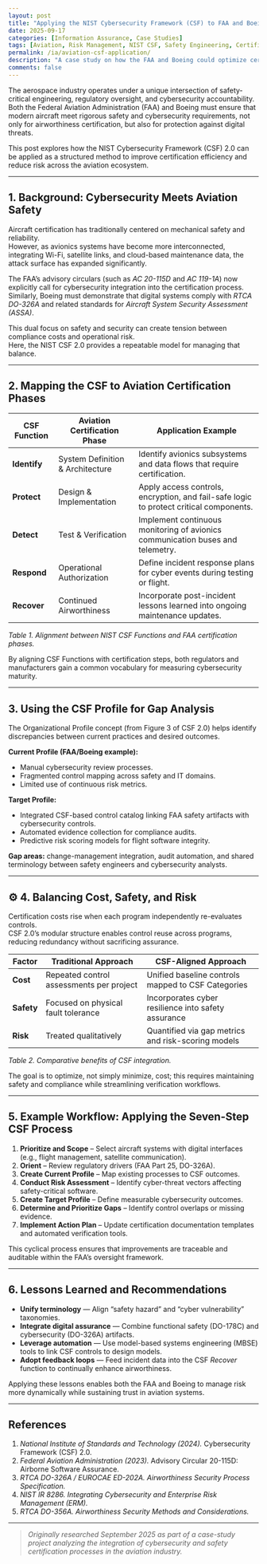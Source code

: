 ```yaml
---
layout: post
title: "Applying the NIST Cybersecurity Framework (CSF) to FAA and Boeing Certification"
date: 2025-09-17
categories: [Information Assurance, Case Studies]
tags: [Aviation, Risk Management, NIST CSF, Safety Engineering, Certification]
permalink: /ia/aviation-csf-application/
description: "A case study on how the FAA and Boeing could optimize certification processes using the NIST Cybersecurity Framework to balance safety, cost, and risk."
comments: false
---
```


The aerospace industry operates under a unique intersection of safety-critical engineering, regulatory oversight, and cybersecurity accountability.  
Both the Federal Aviation Administration (FAA) and Boeing must ensure that modern aircraft meet rigorous safety and cybersecurity requirements, not only for airworthiness certification, but also for protection against digital threats.

This post explores how the NIST Cybersecurity Framework (CSF) 2.0 can be applied as a structured method to improve certification efficiency and reduce risk across the aviation ecosystem.

---

## 1. Background: Cybersecurity Meets Aviation Safety

Aircraft certification has traditionally centered on mechanical safety and reliability.  
However, as avionics systems have become more interconnected, integrating Wi-Fi, satellite links, and cloud-based maintenance data, the attack surface has expanded significantly.

The FAA’s advisory circulars (such as *AC 20-115D* and *AC 119-1A*) now explicitly call for cybersecurity integration into the certification process.  
Similarly, Boeing must demonstrate that digital systems comply with *RTCA DO-326A* and related standards for *Aircraft System Security Assessment (ASSA)*.

This dual focus on safety and security can create tension between compliance costs and operational risk.  
Here, the NIST CSF 2.0 provides a repeatable model for managing that balance.

---

## 2. Mapping the CSF to Aviation Certification Phases

| CSF Function | Aviation Certification Phase | Application Example |
|---------------|------------------------------|---------------------|
| **Identify** | System Definition & Architecture | Identify avionics subsystems and data flows that require certification. |
| **Protect** | Design & Implementation | Apply access controls, encryption, and fail-safe logic to protect critical components. |
| **Detect** | Test & Verification | Implement continuous monitoring of avionics communication buses and telemetry. |
| **Respond** | Operational Authorization | Define incident response plans for cyber events during testing or flight. |
| **Recover** | Continued Airworthiness | Incorporate post-incident lessons learned into ongoing maintenance updates. |

*Table 1. Alignment between NIST CSF Functions and FAA certification phases.*

By aligning CSF Functions with certification steps, both regulators and manufacturers gain a common vocabulary for measuring cybersecurity maturity.

---

## 3. Using the CSF Profile for Gap Analysis

The Organizational Profile concept (from Figure 3 of CSF 2.0) helps identify discrepancies between current practices and desired outcomes.

**Current Profile (FAA/Boeing example):**
- Manual cybersecurity review processes.  
- Fragmented control mapping across safety and IT domains.  
- Limited use of continuous risk metrics.

**Target Profile:**
- Integrated CSF-based control catalog linking FAA safety artifacts with cybersecurity controls.  
- Automated evidence collection for compliance audits.  
- Predictive risk scoring models for flight software integrity.

**Gap areas:** change-management integration, audit automation, and shared terminology between safety engineers and cybersecurity analysts.

---

## ⚙️ 4. Balancing Cost, Safety, and Risk

Certification costs rise when each program independently re-evaluates controls.  
CSF 2.0’s modular structure enables control reuse across programs, reducing redundancy without sacrificing assurance.

| Factor | Traditional Approach | CSF-Aligned Approach |
|--------|----------------------|----------------------|
| **Cost** | Repeated control assessments per project | Unified baseline controls mapped to CSF Categories |
| **Safety** | Focused on physical fault tolerance | Incorporates cyber resilience into safety assurance |
| **Risk** | Treated qualitatively | Quantified via gap metrics and risk-scoring models |

*Table 2. Comparative benefits of CSF integration.*

The goal is to optimize, not simply minimize, cost; this requires maintaining safety and compliance while streamlining verification workflows.

---

## 5. Example Workflow: Applying the Seven-Step CSF Process

1. **Prioritize and Scope** – Select aircraft systems with digital interfaces (e.g., flight management, satellite communication).  
2. **Orient** – Review regulatory drivers (FAA Part 25, DO-326A).  
3. **Create Current Profile** – Map existing processes to CSF outcomes.  
4. **Conduct Risk Assessment** – Identify cyber-threat vectors affecting safety-critical software.  
5. **Create Target Profile** – Define measurable cybersecurity outcomes.  
6. **Determine and Prioritize Gaps** – Identify control overlaps or missing evidence.  
7. **Implement Action Plan** – Update certification documentation templates and automated verification tools.

This cyclical process ensures that improvements are traceable and auditable within the FAA’s oversight framework.

---

## 6. Lessons Learned and Recommendations

- **Unify terminology** — Align “safety hazard” and “cyber vulnerability” taxonomies.  
- **Integrate digital assurance** — Combine functional safety (DO-178C) and cybersecurity (DO-326A) artifacts.  
- **Leverage automation** — Use model-based systems engineering (MBSE) tools to link CSF controls to design models.  
- **Adopt feedback loops** — Feed incident data into the CSF *Recover* function to continually enhance airworthiness.

Applying these lessons enables both the FAA and Boeing to manage risk more dynamically while sustaining trust in aviation systems.

---

## References

1. *National Institute of Standards and Technology (2024).* Cybersecurity Framework (CSF) 2.0.  
2. *Federal Aviation Administration (2023).* Advisory Circular 20-115D: Airborne Software Assurance.
3. *RTCA DO-326A / EUROCAE ED-202A.* *Airworthiness Security Process Specification.*  
4. *NIST IR 8286.* *Integrating Cybersecurity and Enterprise Risk Management (ERM).*  
5. *RTCA DO-356A.* *Airworthiness Security Methods and Considerations.*

---

> *Originally researched September 2025 as part of a case-study project analyzing the integration of cybersecurity and safety certification processes in the aviation industry.*
